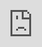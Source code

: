 ```yaml
---
title: 'Livestreams'
permalink: /Livestreams/
breadcrumb: 'Livestreams'
---
```

<html>
<body>
<style>
   iframe{
border : 0;
width:80% ;
}
</style>
<!-- Global site tag (gtag.js) - Google Ads: 726049306 -->
<script async src="https://www.googletagmanager.com/gtag/js?id=AW-726049306"></script>
<script>
  window.dataLayer = window.dataLayer || [];
  function gtag(){dataLayer.push(arguments);}
  gtag('js', new Date());

  gtag('config', 'AW-726049306');
</script>
<h4 style="font-family:KaiTi;">2.00pm to 3.00pm<br/><br/>
<strong> 润物细无声: 如何在家中营造有利于母语发展的语言环境</strong><br/>
孙宝琦博士<br/></h4>
<div class="video-container">
<iframe src="https://player.vimeo.com/video/452216835?autoplay=1&quality=1080p" frameborder="0" allow="autoplay; fullscreen" allowfullscreen style="position:absolute;top:0;left:0;width:100%;height:100%;"></</iframe></div>
*Video is best viewed in 1080p.<br/>
   
<h4>2.00pm to 3.00pm<br/><br/>
<strong>Ayuh, Teroka Taman Haiwan Singapura… Melalui Alam Siber! </strong><br/>
Mr Haniman Boniran<br/></h4>
<div class="video-container">
<iframe src="https://player.vimeo.com/video/452219735?autoplay=1&quality=1080p" frameborder="0" allow="autoplay; fullscreen" allowfullscreen style="position:absolute;top:0;left:0;width:100%;height:100%;"></iframe></div>
    *Video is best viewed in 1080p.<br/>
    
<h4>2.00pm to 3.00pm<br/><br/>
<strong>கதைகள்வழி மகிழ்ச்சியான கற்றல்</strong><br/>
 Mrs Rani Kanna & Mr Anandha Kannan<br/></h4>
<div class="video-container">
<iframe src="https://player.vimeo.com/video/452220813?autoplay=1&quality=1080p" frameborder="0" allow="autoplay; fullscreen" allowfullscreen style="position:absolute;top:0;left:0;width:100%;height:100%;"></iframe></div>
*Video is best viewed in 1080p.<br/>

<div class="btntop"><a href="#top" style="text-decoration:none;"><span style="color:white"><b>Top</b></span></a></div>
